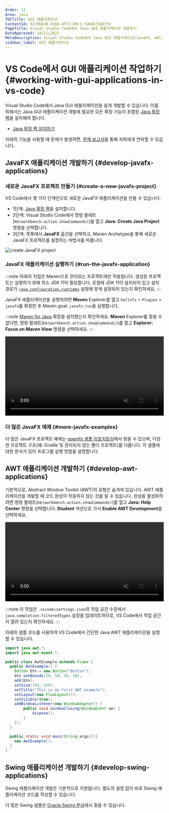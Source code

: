 ```yaml
---
Order: 12
Area: java
TOCTitle: GUI 애플리케이션
ContentId: 517db620-d166-4f72-99c1-fa046710dffe
PageTitle: Visual Studio Code에서 Java GUI 애플리케이션 개발하기
DateApproved: 10/11/2022
MetaDescription: Visual Studio Code에서 Java GUI 애플리케이션(JavaFX, AWT, Swing)을 개발하는 방법
sidebar_label: GUI 애플리케이션
---
```


# VS Code에서 GUI 애플리케이션 작업하기 {#working-with-gui-applications-in-vs-code}

Visual Studio Code에서 Java GUI 애플리케이션을 쉽게 개발할 수 있습니다. 이를 위해서는 Java GUI 애플리케이션 개발에 필요한 모든 확장 기능이 포함된 [Java 확장 팩](https://marketplace.visualstudio.com/items?itemName=vscjava.vscode-java-pack)을 설치해야 합니다.

- [Java 확장 팩 설치하기](vscode:extension/vscjava.vscode-java-pack)

아래의 기능을 사용할 때 문제가 발생하면, [문제 보고서](https://github.com/microsoft/vscode-java-pack/issues)를 통해 저희에게 연락할 수 있습니다.

## JavaFX 애플리케이션 개발하기 {#develop-javafx-applications}

### 새로운 JavaFX 프로젝트 만들기 {#create-a-new-javafx-project}

VS Code에서 몇 가지 단계만으로 새로운 JavaFX 애플리케이션을 만들 수 있습니다:

- 1단계: [Java 확장 팩](https://marketplace.visualstudio.com/items?itemName=vscjava.vscode-java-pack)을 설치합니다.
- 2단계: Visual Studio Code에서 명령 팔레트(`kb(workbench.action.showCommands)`)를 열고 **Java: Create Java Project** 명령을 선택합니다.
- 3단계: 목록에서 **JavaFX** 옵션을 선택하고, Maven Archetype을 통해 새로운 JavaFX 프로젝트를 설정하는 마법사를 따릅니다.

![create JavaFX project](https://code.visualstudio.com/assets/docs/java/java-gui/create-javafx.png)

### JavaFX 애플리케이션 실행하기 {#run-the-javafx-application}

:::note
아래의 지침은 Maven으로 관리되는 프로젝트에만 적용됩니다. 생성된 프로젝트는 실행하기 위해 최소 JDK 11이 필요합니다. 로컬에 JDK 11이 설치되어 있고 설치 경로가 [`java.configuration.runtimes`](https://github.com/redhat-developer/vscode-java#project-jdks) 설정에 맞게 설정되어 있는지 확인하세요.
:::

JavaFX 애플리케이션을 실행하려면 **Maven** Explorer를 열고 `hellofx` > `Plugins` > `javafx`를 확장한 후 Maven goal: `javafx:run`을 실행합니다.

:::note
[Maven for Java](https://marketplace.visualstudio.com/items?itemName=vscjava.vscode-maven) 확장을 설치했는지 확인하세요. **Maven** Explorer를 찾을 수 없다면, 명령 팔레트(`kb(workbench.action.showCommands)`)를 열고 **Explorer: Focus on Maven View** 명령을 선택하세요.
:::

<video src="https://code.visualstudio.com/assets/docs/java/java-gui/run-javafx.mp4" autoplay loop muted playsinline controls title="JavaFX 애플리케이션 실행하기" width="100%">
</video>

### 더 많은 JavaFX 예제 {#more-javafx-examples}

더 많은 JavaFX 프로젝트 예제는 [openjfx 샘플 리포지토리](https://github.com/openjfx/samples/tree/master/IDE/VSCode)에서 찾을 수 있으며, 다양한 프로젝트 구조(예: Gradle 및 관리되지 않는 폴더 프로젝트)를 다룹니다. 각 샘플에 대한 문서가 있어 프로그램 실행 방법을 설명합니다.

## AWT 애플리케이션 개발하기 {#develop-awt-applications}

기본적으로, Abstract Window Toolkit (AWT)의 유형은 숨겨져 있습니다. AWT 애플리케이션을 개발할 때 코드 완성이 작동하지 않는 것을 알 수 있습니다. 완성을 활성화하려면 명령 팔레트(`kb(workbench.action.showCommands)`)를 열고 **Java: Help Center** 명령을 선택합니다. **Student** 섹션으로 가서 **Enable AWT Development**를 선택하세요.

<video src="https://code.visualstudio.com/assets/docs/java/java-gui/enable-awt.mp4" autoplay loop muted playsinline controls title="AWT 애플리케이션 개발하기" width="100%">
</video>

:::note
이 작업은 `.vscode\settings.json`의 작업 공간 수준에서 `java.completion.filteredTypes` 설정을 업데이트하므로, VS Code에서 작업 공간이 열려 있는지 확인하세요.
:::

아래의 샘플 코드를 사용하여 VS Code에서 간단한 Java AWT 애플리케이션을 실행할 수 있습니다.

```java
import java.awt.*;
import java.awt.event.*;

public class AwtExample extends Frame {
  public AwtExample() {
    Button btn = new Button("Button");
    btn.setBounds(50, 50, 50, 50);
    add(btn);
    setSize(150, 150);
    setTitle("This is my First AWT example");
    setLayout(new FlowLayout());
    setVisible(true);
    addWindowListener(new WindowAdapter() {
        public void windowClosing(WindowEvent we) {
            dispose();
        }
    });
  }

  public static void main(String args[]){
    new AwtExample();
  }
}
```

## Swing 애플리케이션 개발하기 {#develop-swing-applications}

Swing 애플리케이션 개발은 기본적으로 지원됩니다. 별도의 설정 없이 바로 Swing 애플리케이션 코드를 작성할 수 있습니다.

더 많은 Swing 샘플은 [Oracle Swing 문서](https://docs.oracle.com/javase/tutorial/uiswing/examples/components/index.html)에서 찾을 수 있습니다.